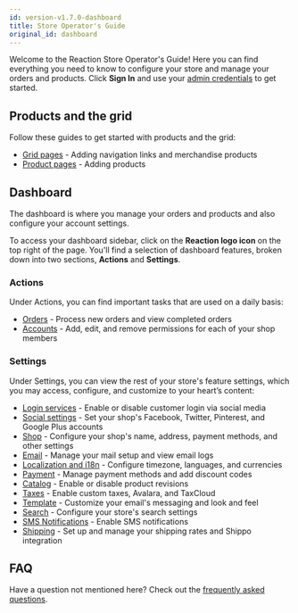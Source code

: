 ```yaml
---
id: version-v1.7.0-dashboard
title: Store Operator's Guide
original_id: dashboard
---
```


Welcome to the Reaction Store Operator's Guide! Here you can find everything you need to know to configure your store and manage your orders and products. Click **Sign In** and use your [admin credentials](https://docs.demandcluster.com/reaction-docs/trunk/installation) to get started.

## Products and the grid

Follow these guides to get started with products and the grid:

- [Grid pages](navigation-bar-and-grid.md) - Adding navigation links and merchandise products
- [Product pages](products.md) - Adding products

## Dashboard

The dashboard is where you manage your orders and products and also configure your account settings.

To access your dashboard sidebar, click on the **Reaction logo icon** on the top right of the page. You'll find a selection of dashboard features, broken down into two sections, **Actions** and **Settings**.

### Actions

Under Actions, you can find important tasks that are used on a daily basis:

- [Orders](orders-admin.md) - Process new orders and view completed orders
- [Accounts](accounts.md) - Add, edit, and remove permissions for each of your shop members

### Settings

Under Settings, you can view the rest of your store's feature settings, which you may access, configure, and customize to your heart’s content:

- [Login services](login-auth-services.md) - Enable or disable customer login via social media
- [Social settings](social-settings.md) - Set your shop's Facebook, Twitter, Pinterest, and Google Plus accounts
- [Shop](shop-admin.md) - Configure your shop's name, address, payment methods, and other settings
- [Email](email-admin.md) - Manage your mail setup and view email logs
- [Localization and i18n](localization-and-i18n.md) - Configure timezone, languages, and currencies
- [Payment](payment.md) - Manage payment methods and add discount codes
- [Catalog](catalog.md) - Enable or disable product revisions
- [Taxes](tax.md) - Enable custom taxes, Avalara, and TaxCloud
- [Template](template.md) - Customize your email's messaging and look and feel
- [Search](search.md) - Configure your store's search settings
- [SMS Notifications](sms-notifications.md) - Enable SMS notifications
- [Shipping](shipping-admin.md) - Set up and manage your shipping rates and Shippo integration

## FAQ

Have a question not mentioned here? Check out the [frequently asked questions](faqs.md).
